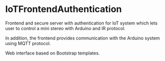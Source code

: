 # IoTFrontendAuthentication
Frontend and secure server with authentication for IoT system which lets user to control a mini stereo with Arduino and IR protocol.

In addition, the frontend provides communication with the Arduino system using MQTT protocol.

Web interface based on Bootstrap templates.
